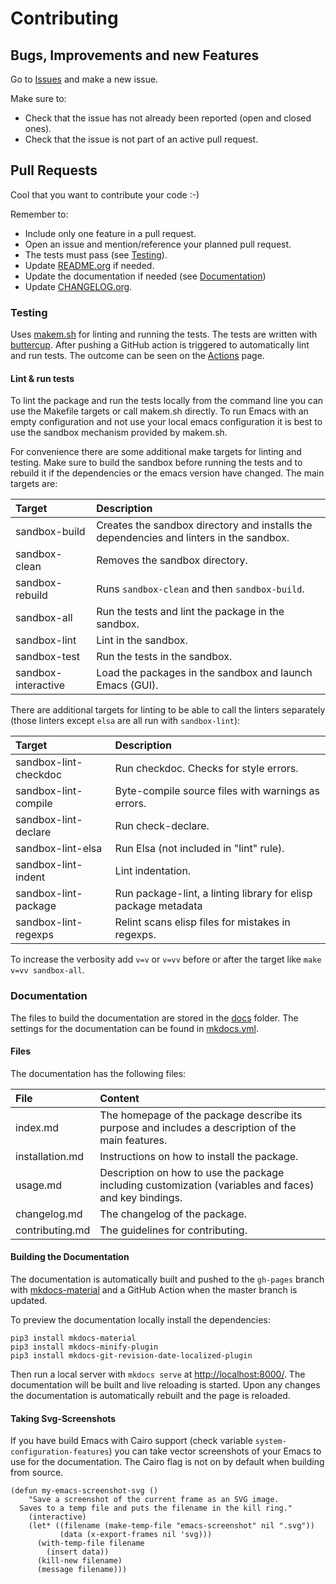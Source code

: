 # Contributing

## Bugs, Improvements and new Features

Go to [Issues](https://github.com/hubisan/emacs-template-package/issues) and
make a new issue.

Make sure to:

- Check that the issue has not already been reported (open and closed ones).
- Check that the issue is not part of an active pull request.

## Pull Requests

Cool that you want to contribute your code :-)

Remember to:

- Include only one feature in a pull request.
- Open an issue and mention/reference your planned pull request.
- The tests must pass (see [Testing](#testing)).
- Update [README.org](https://github.com/hubisan/emacs-template-package/blob/master/README.org) if needed.
- Update the documentation if needed (see [Documentation](#documentation))
- Update [CHANGELOG.org](https://github.com/hubisan/emacs-template-package/blob/master/CHANGELOG.org).

### Testing

Uses [makem.sh](https://github.com/alphapapa/makem.sh) for linting and running
the tests. The tests are written with
[buttercup](https://github.com/jorgenschaefer/emacs-buttercup). After pushing a
GitHub action is triggered to automatically lint and run tests. The outcome can
be seen on the
[Actions](https://github.com/hubisan/emacs-template-package/actions) page.

#### Lint & run tests

To lint the package and run the tests locally from the command line you can use
the Makefile targets or call makem.sh directly. To run Emacs with an empty
configuration and not use your local emacs configuration it is best to use the
sandbox mechanism provided by makem.sh.

For convenience there are some additional make targets for linting and testing.
Make sure to build the sandbox before running the tests and to rebuild it if the
dependencies or the emacs version have changed. The main targets are:

| Target              | Description                                                                             |
|:--------------------|:----------------------------------------------------------------------------------------|
| sandbox-build       | Creates the sandbox directory and installs the dependencies and linters in the sandbox. |
| sandbox-clean       | Removes the sandbox directory.                                                          |
| sandbox-rebuild     | Runs `sandbox-clean` and then `sandbox-build`.                                          |
| sandbox-all         | Run the tests and lint the package in the sandbox.                                      |
| sandbox-lint        | Lint in the sandbox.                                                                    |
| sandbox-test        | Run the tests in the sandbox.                                                           |
| sandbox-interactive | Load the packages in the sandbox and launch Emacs (GUI).                                |

There are additional targets for linting to be able to call the linters
separately (those linters except `elsa` are all run with `sandbox-lint`):

| Target                | Description                                                    |
|:----------------------|:---------------------------------------------------------------|
| sandbox-lint-checkdoc | Run checkdoc. Checks for style errors.                         |
| sandbox-lint-compile  | Byte-compile source files with warnings as errors.             |
| sandbox-lint-declare  | Run check-declare.                                             |
| sandbox-lint-elsa     | Run Elsa (not included in "lint" rule).                        |
| sandbox-lint-indent   | Lint indentation.                                              |
| sandbox-lint-package  | Run package-lint, a linting library for elisp package metadata |
| sandbox-lint-regexps  | Relint scans elisp files for mistakes in regexps.              |

To increase the verbosity add `v=v` or `v=vv` before or after the target like
`make v=vv sandbox-all`.

### Documentation

The files to build the documentation are stored in the
[docs](https://github.com/hubisan/emacs-template-package/blob/master/docs)
folder. The settings for the documentation can be found in
[mkdocs.yml](https://github.com/hubisan/emacs-template-package/blob/master/mkdocs.yml).

#### Files

The documentation has the following files:

| File            | Content                                                                                               |
|:----------------|:------------------------------------------------------------------------------------------------------|
| index.md        | The homepage of the package describe its purpose and includes a description of the main features.     |
| installation.md | Instructions on how to install the package.                                                           |
| usage.md        | Description on how to use the package including customization (variables and faces) and key bindings. |
| changelog.md    | The changelog of the package.                                                                         |
| contributing.md | The guidelines for contributing.                                                                      |

#### Building the Documentation

The documentation is automatically built and pushed to the `gh-pages` branch
with [mkdocs-material](https://squidfunk.github.io/mkdocs-material/) and a
GitHub Action when the master branch is updated.

To preview the documentation locally install the dependencies:

```shell
pip3 install mkdocs-material
pip3 install mkdocs-minify-plugin
pip3 install mkdocs-git-revision-date-localized-plugin
```

Then run a local server with `mkdocs serve` at <http://localhost:8000/>. The
documentation will be built and live reloading is started. Upon any changes the
documentation is automatically rebuilt and the page is reloaded.

#### Taking Svg-Screenshots

If you have build Emacs with Cairo support (check variable
`system-configuration-features`) you can take vector screenshots of your Emacs
to use for the documentation. The Cairo flag is not on by default when building
from source.

```emacs-lisp
(defun my-emacs-screenshot-svg ()
    "Save a screenshot of the current frame as an SVG image.
  Saves to a temp file and puts the filename in the kill ring."
    (interactive)
    (let* ((filename (make-temp-file "emacs-screenshot" nil ".svg"))
           (data (x-export-frames nil 'svg)))
      (with-temp-file filename
        (insert data))
      (kill-new filename)
      (message filename)))
```
